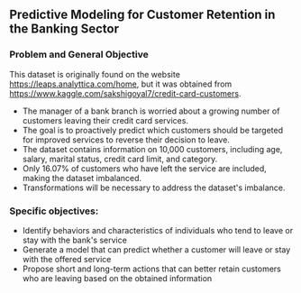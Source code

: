 ## Predictive Modeling for Customer Retention in the Banking Sector

### Problem and General Objective

This dataset is originally found on the website https://leaps.analyttica.com/home, but it was obtained from https://www.kaggle.com/sakshigoyal7/credit-card-customers.

- The manager of a bank branch is worried about a growing number of customers leaving their credit card services.
- The goal is to proactively predict which customers should be targeted for improved services to reverse their decision to leave.
- The dataset contains information on 10,000 customers, including age, salary, marital status, credit card limit, and category.
- Only 16.07% of customers who have left the service are included, making the dataset imbalanced.
- Transformations will be necessary to address the dataset's imbalance.

### Specific objectives:

- Identify behaviors and characteristics of individuals who tend to leave or stay with the bank's service
- Generate a model that can predict whether a customer will leave or stay with the offered service
- Propose short and long-term actions that can better retain customers who are leaving based on the obtained information
